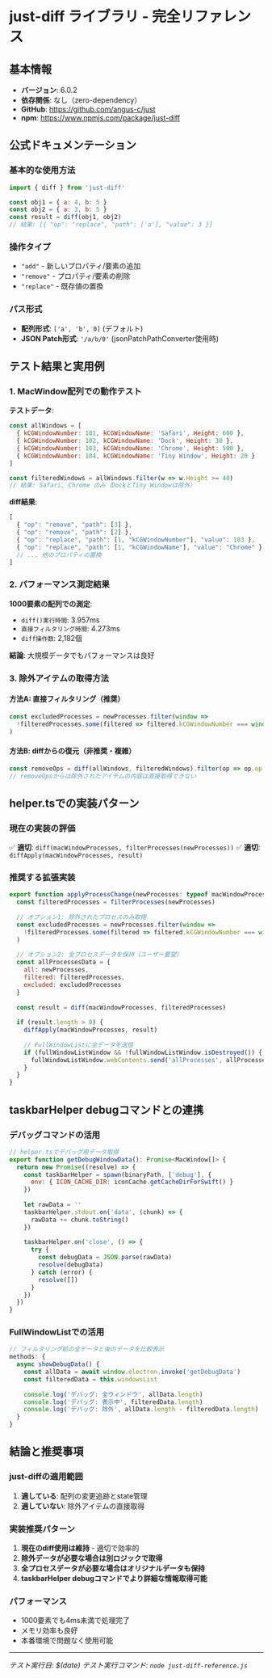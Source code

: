# just-diff ライブラリ - 完全リファレンス

## 基本情報
- **バージョン**: 6.0.2
- **依存関係**: なし（zero-dependency）
- **GitHub**: https://github.com/angus-c/just
- **npm**: https://www.npmjs.com/package/just-diff

## 公式ドキュメンテーション

### 基本的な使用方法
```javascript
import { diff } from 'just-diff'

const obj1 = { a: 4, b: 5 }
const obj2 = { a: 3, b: 5 }
const result = diff(obj1, obj2)
// 結果: [{ "op": "replace", "path": ['a'], "value": 3 }]
```

### 操作タイプ
- `"add"` - 新しいプロパティ/要素の追加
- `"remove"` - プロパティ/要素の削除  
- `"replace"` - 既存値の置換

### パス形式
- **配列形式**: `['a', 'b', 0]` (デフォルト)
- **JSON Patch形式**: `'/a/b/0'` (jsonPatchPathConverter使用時)

## テスト結果と実用例

### 1. MacWindow配列での動作テスト

**テストデータ**:
```javascript
const allWindows = [
  { kCGWindowNumber: 101, kCGWindowName: 'Safari', Height: 600 },
  { kCGWindowNumber: 102, kCGWindowName: 'Dock', Height: 30 },
  { kCGWindowNumber: 103, kCGWindowName: 'Chrome', Height: 500 },
  { kCGWindowNumber: 104, kCGWindowName: 'Tiny Window', Height: 20 }
]

const filteredWindows = allWindows.filter(w => w.Height >= 40)
// 結果: Safari, Chrome のみ（DockとTiny Windowは除外）
```

**diff結果**:
```javascript
[
  { "op": "remove", "path": [3] },
  { "op": "remove", "path": [2] },
  { "op": "replace", "path": [1, "kCGWindowNumber"], "value": 103 },
  { "op": "replace", "path": [1, "kCGWindowName"], "value": "Chrome" },
  // ... 他のプロパティの置換
]
```

### 2. パフォーマンス測定結果

**1000要素の配列での測定**:
- `diff()実行時間`: 3.957ms
- `直接フィルタリング時間`: 4.273ms
- `diff操作数`: 2,182個

**結論**: 大規模データでもパフォーマンスは良好

### 3. 除外アイテムの取得方法

#### 方法A: 直接フィルタリング（推奨）
```javascript
const excludedProcesses = newProcesses.filter(window => 
  !filteredProcesses.some(filtered => filtered.kCGWindowNumber === window.kCGWindowNumber)
)
```

#### 方法B: diffからの復元（非推奨・複雑）
```javascript
const removeOps = diff(allWindows, filteredWindows).filter(op => op.op === 'remove')
// removeOpsからは除外されたアイテムの内容は直接取得できない
```

## helper.tsでの実装パターン

### 現在の実装の評価
✅ **適切**: `diff(macWindowProcesses, filterProcesses(newProcesses))`
✅ **適切**: `diffApply(macWindowProcesses, result)`

### 推奨する拡張実装

```javascript
export function applyProcessChange(newProcesses: typeof macWindowProcesses): void {
  const filteredProcesses = filterProcesses(newProcesses)
  
  // オプション1: 除外されたプロセスのみ取得
  const excludedProcesses = newProcesses.filter(window => 
    !filteredProcesses.some(filtered => filtered.kCGWindowNumber === window.kCGWindowNumber)
  )
  
  // オプション2: 全プロセスデータを保持（ユーザー要望）
  const allProcessesData = {
    all: newProcesses,
    filtered: filteredProcesses, 
    excluded: excludedProcesses
  }
  
  const result = diff(macWindowProcesses, filteredProcesses)
  
  if (result.length > 0) {
    diffApply(macWindowProcesses, result)
    
    // FullWindowListに全データを送信
    if (fullWindowListWindow && !fullWindowListWindow.isDestroyed()) {
      fullWindowListWindow.webContents.send('allProcesses', allProcessesData)
    }
  }
}
```

## taskbarHelper debugコマンドとの連携

### デバッグコマンドの活用
```javascript
// helper.tsでデバッグ用データ取得
export function getDebugWindowData(): Promise<MacWindow[]> {
  return new Promise((resolve) => {
    const taskbarHelper = spawn(binaryPath, ['debug'], {
      env: { ICON_CACHE_DIR: iconCache.getCacheDirForSwift() }
    })
    
    let rawData = ''
    taskbarHelper.stdout.on('data', (chunk) => {
      rawData += chunk.toString()
    })
    
    taskbarHelper.on('close', () => {
      try {
        const debugData = JSON.parse(rawData)
        resolve(debugData)
      } catch (error) {
        resolve([])
      }
    })
  })
}
```

### FullWindowListでの活用
```javascript
// フィルタリング前の全データと後のデータを比較表示
methods: {
  async showDebugData() {
    const allData = await window.electron.invoke('getDebugData')
    const filteredData = this.windowsList
    
    console.log('デバッグ: 全ウィンドウ', allData.length)
    console.log('デバッグ: 表示中', filteredData.length) 
    console.log('デバッグ: 除外', allData.length - filteredData.length)
  }
}
```

## 結論と推奨事項

### just-diffの適用範囲
1. **適している**: 配列の変更追跡とstate管理
2. **適していない**: 除外アイテムの直接取得

### 実装推奨パターン
1. **現在のdiff使用は維持** - 適切で効率的
2. **除外データが必要な場合は別ロジックで取得**
3. **全プロセスデータが必要な場合はオリジナルデータも保持**
4. **taskbarHelper debugコマンドでより詳細な情報取得可能**

### パフォーマンス
- 1000要素でも4ms未満で処理完了
- メモリ効率も良好
- 本番環境で問題なく使用可能

---
*テスト実行日: $(date)*
*テスト実行コマンド: `node just-diff-reference.js`*